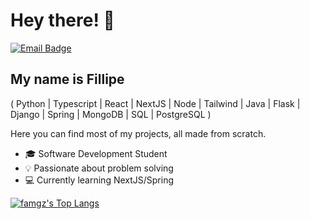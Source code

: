 <h1>Hey there! 👋</h1>

[![Email Badge](https://img.shields.io/badge/-famgz@proton.me-6633cc?style=flat-square&logo=Proton&logoColor=white&link=mailto:famgz@proton.me)](mailto:famgz@proton.me)

## My name is Fillipe
( Python | Typescript | React | NextJS | Node | Tailwind | Java | Flask | Django | Spring |  MongoDB | SQL | PostgreSQL )

Here you can find most of my projects, all made from scratch.


- 🎓 Software Development Student
- 💡 Passionate about problem solving
- 💻 Currently learning NextJS/Spring


[![famgz's Top Langs](https://github-readme-stats.vercel.app/api/top-langs/?username=famgz&layout=compact&custom_title=Languages)](https://github.com/anuraghazra/github-readme-stats)
